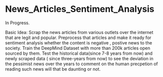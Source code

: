# News_Articles_Sentiment_Analysis
In Progress.

Basic Idea:
Scrap the news articles from various outlets over the internet that are legit and popular.
Preprocess that articles and make it ready for sentiment analysis whether the content is negative , postive news to the society.
Train the DeepMind Dataset with more than 200k articles open sourced by them.
Test the historical data(since 7-8 years from now)  and newly scraped  data ( since three-years from now) to see the deviation in the pessimist news over the years to comment on the human precpetion of reading such news will that be daunting or not.
